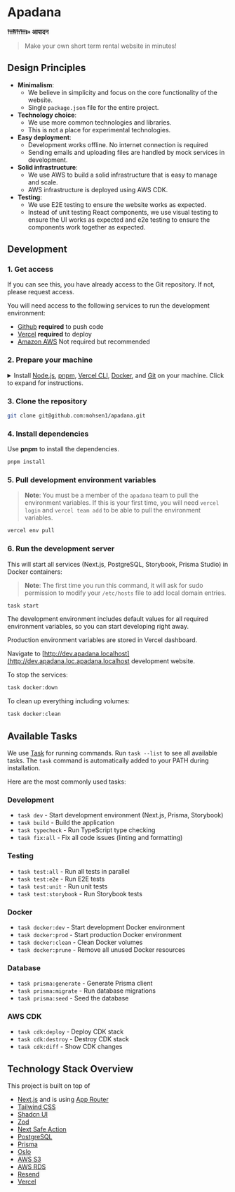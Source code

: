 # Apadana

**𐎠𐎱𐎭𐎠𐎴** **आपादन**

> Make your own short term rental website in minutes!

## Design Principles

- **Minimalism**:
  - We believe in simplicity and focus on the core functionality of the website.
  - Single `package.json` file for the entire project.
- **Technology choice**:
  - We use more common technologies and libraries.
  - This is not a place for experimental technologies.
- **Easy deployment**:
  - Development works offline. No internet connection is required
  - Sending emails and uploading files are handled by mock services in development.
- **Solid infrastructure**:
  - We use AWS to build a solid infrastructure that is easy to manage and scale.
  - AWS infrastructure is deployed using AWS CDK.
- **Testing**:
  - We use E2E testing to ensure the website works as expected.
  - Instead of unit testing React components, we use visual testing to ensure the UI works as expected and e2e testing to ensure the components work together as expected.

## Development

### 1. Get access

If you can see this, you have already access to the Git repository. If not, please request access.

You will need access to the following services to run the development environment:

- [Github](https://github.com/mohsen1/apadana) **required** to push code
- [Vercel](https://vercel.com/) **required** to deploy
- [Amazon AWS](https://aws.amazon.com/) Not required but recommended

### 2. Prepare your machine

<details>
  <summary style="cursor: pointer;">Install <a href="https://nodejs.org/en">Node.js</a>, <a href="https://pnpm.io/">pnpm</a>, <a href="https://vercel.com/docs/cli">Vercel CLI</a>, <a href="https://www.docker.com/get-started">Docker</a>, and <a href="https://git-scm.com/downloads">Git</a> on your machine. Click to expand for instructions.</summary>

<details>
<summary><b style="cursor: pointer;">on MacOS</b></summary>

1. Install [Homebrew](https://brew.sh/)
   ```bash
   /bin/bash -c "$(curl -fsSL https://raw.githubusercontent.com/Homebrew/install/HEAD/install.sh)"
   ```
2. Install [Volta](https://volta.sh/) and using it to install `node` and `pnpm`
   ```bash
   curl https://get.volta.sh | bash
   volta install node
   volta install pnpm
   ```
3. Install [Task](https://taskfile.dev/)
   ```bash
   brew install go-task/tap/go-task
   ```
4. Install [Vercel CLI](https://vercel.com/docs/cli) (v3.1.0 or higher)
   ```bash
   pnpm install -g vercel
   ```
5. Install [Docker Desktop](https://www.docker.com/products/docker-desktop/)
   ```bash
   brew install --cask docker
   ```
   After installation:
   - Launch Docker Desktop from your Applications folder
   - Wait for Docker Desktop to start completely
   - Docker Compose is included with Docker Desktop for Mac
   - Verify installation by running:
   ```bash
   docker compose version
   ```
6. Install [Git](https://git-scm.com/downloads)
   ```bash
   brew install git
   ```

</details>

<details>
<summary><b style="cursor: pointer;">on Linux</b></summary>

1. Install [Node.js](https://nodejs.org/en) (v20.12.2 or higher)
   ```bash
   curl -fsSL https://deb.nodesource.com/setup_20.x -o nodesource_setup.sh
   sudo -E bash nodesource_setup.sh
   sudo apt-get install -y nodejs
   ```
2. Install [pnpm](https://pnpm.io/)
   ```bash
   curl -fsSL https://get.pnpm.io/install.sh | bash
   ```
3. Install [Task](https://taskfile.dev/)
   ```bash
   sh -c "$(curl --location https://taskfile.dev/install.sh)" -- -d -b ~/.local/bin
   ```
4. Install [Docker](https://www.docker.com/get-started)
   ```bash
   sudo apt-get install -y docker
   ```
5. Install [Git](https://git-scm.com/downloads)
   ```bash
   sudo apt-get install -y git
   ```

</details>

<details>
<summary><b style="cursor: pointer;">on Windows</b></summary>

We recommend using [WSL](https://docs.microsoft.com/en-us/windows/wsl/install) to run the development environment on Windows. With WSL, you can install Ubuntu and use the same commands as the Linux section.

Alternatively, if you want to use Windows natively:

1. Install [Task](https://taskfile.dev/) using [Scoop](https://scoop.sh/):
   ```powershell
   scoop install task
   ```
   Or using [Chocolatey](https://chocolatey.org/):
   ```powershell
   choco install go-task
   ```

Then follow the Linux installation steps for other dependencies within WSL.

</details>

</details>

### 3. Clone the repository

```bash
git clone git@github.com:mohsen1/apadana.git
```

### 4. Install dependencies

Use **pnpm** to install the dependencies.

```bash
pnpm install
```

### 5. Pull development environment variables

> **Note**: You must be a member of the `apadana` team to pull the environment variables. If this is your first time, you will need `vercel login` and `vercel team add` to be able to pull the environment variables.

```bash
vercel env pull
```

### 6. Run the development server

This will start all services (Next.js, PostgreSQL, Storybook, Prisma Studio) in Docker containers:

> **Note**: The first time you run this command, it will ask for sudo permission to modify your `/etc/hosts` file to add local domain entries.

```bash
task start
```

The development environment includes default values for all required environment variables, so you can start developing right away.

Production environment variables are stored in Vercel dashboard.

Navigate to [http://dev.apadana.localhost](http://dev.apadana.loc.apadana.localhost development website.

To stop the services:

```bash
task docker:down
```

To clean up everything including volumes:

```bash
task docker:clean
```

## Available Tasks

We use [Task](https://taskfile.dev) for running commands. Run `task --list` to see all available tasks. The `task` command is automatically added to your PATH during installation.

Here are the most commonly used tasks:

### Development

- `task dev` - Start development environment (Next.js, Prisma, Storybook)
- `task build` - Build the application
- `task typecheck` - Run TypeScript type checking
- `task fix:all` - Fix all code issues (linting and formatting)

### Testing

- `task test:all` - Run all tests in parallel
- `task test:e2e` - Run E2E tests
- `task test:unit` - Run unit tests
- `task test:storybook` - Run Storybook tests

### Docker

- `task docker:dev` - Start development Docker environment
- `task docker:prod` - Start production Docker environment
- `task docker:clean` - Clean Docker volumes
- `task docker:prune` - Remove all unused Docker resources

### Database

- `task prisma:generate` - Generate Prisma client
- `task prisma:migrate` - Run database migrations
- `task prisma:seed` - Seed the database

### AWS CDK

- `task cdk:deploy` - Deploy CDK stack
- `task cdk:destroy` - Destroy CDK stack
- `task cdk:diff` - Show CDK changes

## Technology Stack Overview

This project is built on top of

- [Next.js](https://nextjs.org/) and is using [App Router](https://nextjs.org/docs/app)
- [Tailwind CSS](https://tailwindcss.com/)
- [Shadcn UI](https://ui.shadcn.com/)
- [Zod](https://zod.dev/)
- [Next Safe Action](https://next-safe-action.dev)
- [PostgreSQL](https://www.postgresql.org/)
- [Prisma](https://www.prisma.io/)
- [Oslo](https://oslo.js.org)
- [AWS S3](https://aws.amazon.com/s3/)
- [AWS RDS](https://aws.amazon.com/rds/)
- [Resend](https://resend.com/)
- [Vercel](https://vercel.com/)
